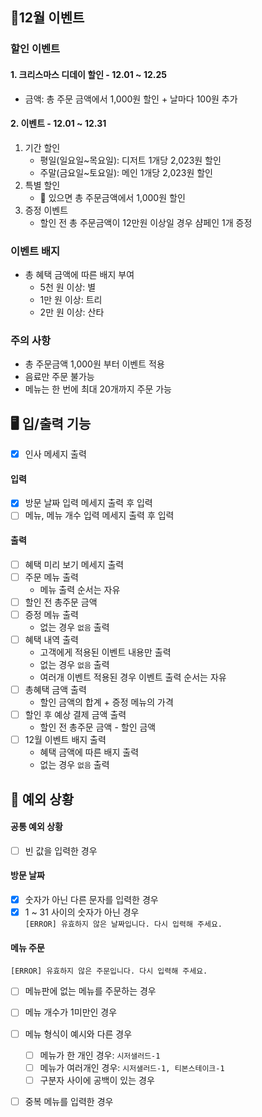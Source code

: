 ## 🎄12월 이벤트

### 할인 이벤트

#### 1. 크리스마스 디데이 할인 - 12.01 ~ 12.25

- 금액: 총 주문 금액에서 1,000원 할인 + 날마다 100원 추가

#### 2. 이벤트 - 12.01 ~ 12.31

1. 기간 할인
    - 평일(일요일~목요일): 디저트 1개당 2,023원 할인
    - 주말(금요일~토요일): 메인 1개당 2,023원 할인
2. 특별 할인
    - 🌟 있으면 총 주문금액에서 1,000원 할인
3. 증정 이벤트
    - 할인 전 총 주문금액이 12만원 이상일 경우 샴페인 1개 증정

### 이벤트 배지

- 총 혜택 금액에 따른 배지 부여
    - 5천 원 이상: 별
    - 1만 원 이상: 트리
    - 2만 원 이상: 산타

### 주의 사항

- 총 주문금액 1,000원 부터 이벤트 적용
- 음료만 주문 불가능
- 메뉴는 한 번에 최대 20개까지 주문 가능

## 🖥️ 입/출력 기능

- [x] 인사 메세지 출력

#### 입력

- [x] 방문 날짜 입력 메세지 출력 후 입력
- [ ] 메뉴, 메뉴 개수 입력 메세지 출력 후 입력

#### 출력

- [ ] 혜택 미리 보기 메세지 출력
- [ ] 주문 메뉴 출력
    - 메뉴 출력 순서는 자유
- [ ] 할인 전 총주문 금액
- [ ] 증정 메뉴 출력
    - 없는 경우 `없음` 출력
- [ ] 혜택 내역 출력
    - 고객에게 적용된 이벤트 내용만 출력
    - 없는 경우 `없음` 출력
    - 여러개 이벤트 적용된 경우 이벤트 출력 순서는 자유
- [ ] 총혜택 금액 출력
    - 할인 금액의 합계 + 증정 메뉴의 가격
- [ ] 할인 후 예상 결제 금액 출력
    - 할인 전 총주문 금액 - 할인 금액
- [ ] 12월 이벤트 배지 출력
    - 혜택 금액에 따른 배지 출력
    - 없는 경우 `없음` 출력

## 👾 예외 상황

#### 공통 예외 상황

- [ ] 빈 값을 입력한 경우

#### 방문 날짜

- [x] 숫자가 아닌 다른 문자를 입력한 경우
- [x] 1 ~ 31 사이의 숫자가 아닌 경우 </br>
  `[ERROR] 유효하지 않은 날짜입니다. 다시 입력해 주세요.`

#### 메뉴 주문

`[ERROR] 유효하지 않은 주문입니다. 다시 입력해 주세요.`

- [ ] 메뉴판에 없는 메뉴를 주문하는 경우 </br>
- [ ] 메뉴 개수가 1미만인 경우 </br>
- [ ] 메뉴 형식이 예시와 다른 경우 </br>
    - [ ] 메뉴가 한 개인 경우: `시저샐러드-1`
    - [ ] 메뉴가 여러개인 경우: `시저샐러드-1, 티본스테이크-1`
    - [ ] 구분자 사이에 공백이 있는 경우
- [ ] 중복 메뉴를 입력한 경우

